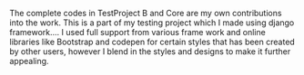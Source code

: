 The complete codes in TestProject B and Core are my own contributions into the work.
This is a part of my testing project which I made using django framework.... I used full support from various frame work and online libraries like Bootstrap and codepen for certain styles that has been created by other users, however I blend in the styles and designs to make it further appealing.
